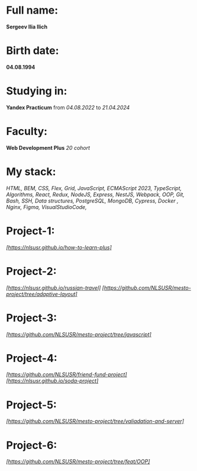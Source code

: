 # Full name: 
**Sergeev Ilia Ilich**

# Birth date: 
**04.08.1994**

# Studying in: 
**Yandex Practicum** from *04.08.2022* to *21.04.2024*

# Faculty:
**Web Development Plus** *20 cohort*

# My stack: 
*HTML, BEM,
CSS, Flex, Grid,
JavaScript, ECMAScript 2023, TypeScript, Algorithms, React, Redux, NodeJS, Express, NestJS, Webpack, OOP,
Git, Bash, SSH,
Data structures, PostgreSQL, MongoDB,
Cypress, Docker , Nginx, Figma, VisualStudioCode,*

# Project-1: 
*[https://nlsusr.github.io/how-to-learn-plus]*

# Project-2: 
*[https://nlsusr.github.io/russian-travel]*
*[https://github.com/NLSUSR/mesto-project/tree/adaptive-layout]*

# Project-3: 
*[https://github.com/NLSUSR/mesto-project/tree/javascript]*

# Project-4:
*[https://github.com/NLSUSR/friend-fund-project]*
*[https://nlsusr.github.io/soda-project]*

# Project-5: 
*[https://github.com/NLSUSR/mesto-project/tree/valiadation-and-server]*

# Project-6: 
*[https://github.com/NLSUSR/mesto-project/tree/feat/OOP]*
